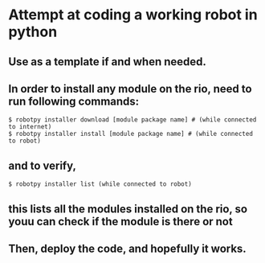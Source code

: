 # Attempt at coding a working robot in python

## Use as a template if and when needed.

## In order to install any module on the rio, need to run following commands:

```
$ robotpy installer download [module package name] # (while connected to internet)
$ robotpy installer install [module package name] # (while connected to robot)
```

## and to verify,

```
$ robotpy installer list (while connected to robot)
```

## this lists all the modules installed on the rio, so youu can check if the module is there or not

## Then, deploy the code, and hopefully it works.
